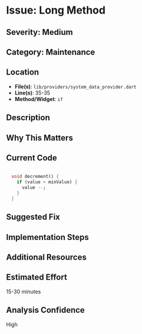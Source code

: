# Issue: Long Method

## Severity: Medium

## Category: Maintenance

## Location
- **File(s)**: `lib/providers/system_data_provider.dart`
- **Line(s)**: 35-35
- **Method/Widget**: `if`

## Description


## Why This Matters


## Current Code
```dart

  void decrement() {
    if (value > minValue) {
      value --;
    }
  }
```

## Suggested Fix


## Implementation Steps


## Additional Resources


## Estimated Effort
15-30 minutes

## Analysis Confidence
High

